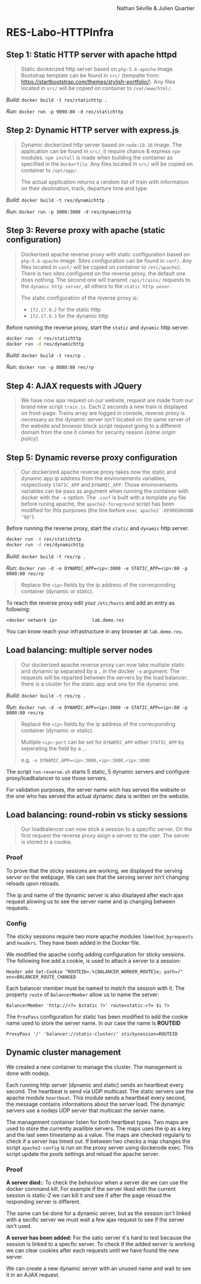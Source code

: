 <div style="text-align: right">Nathan Séville & Julien Quartier</div>

# RES-Labo-HTTPInfra

## Step 1: Static HTTP server with apache httpd

> Static dockerized http server based on `php:5.6-apache` image. Bootstrap template can be found in `src/` (tempalte from: https://startbootstrap.com/themes/stylish-portfolio/). Any files located in `src/` will be copied on container to `/var/www/html/`.

*Build*: `docker build -t res/statichttp .`

*Run*: `docker run -p 9090:80 -d res/statichttp`



## Step 2: Dynamic HTTP server with express.js

> Dynamic dockerized http server based on `node:10.16` image. The application can be found in `src/`, it require chance & express `npm` modules. `npm install` is made when building the container as specified in the `Dockerfile`. Any files located in `src/` will be copied on container to `/opt/app/`.
>
> The actual application returns a random list of train with information on their destination, track, departure time and type.

*Build*: `docker build -t res/dynamichttp .`

*Run*: `docker run -p 3000:3000 -d res/dynamichttp`



## Step 3: Reverse proxy with apache (static configuration)

> Dockerized apache reverse proxy with static configuration based on `php:5.6-apache` image. Sites configuration can be found in `conf/`. Any files located in `conf/` will be copied on container to `/etc/apache2`. There is two sites configured on the reverse proxy, the default one does nothing. The second one will transmit `/api/trains/` requests to the `dynamic http server`, all others to the `static http sever`.
>
> The static configuration of the reverse proxy is: 
>
> - `172.17.0.2` for the static http
> - `172.17.0.3` for the dynamic http



Before running the reverse proxy, start the `static` and `dynamic` http server.

```bash
docker run -d res/statichttp
docker run -d res/dynamichttp
```



*Build*: `docker build -t res/rp .`

*Run*: `docker run -p 8080:80 res/rp`



## Step 4: AJAX requests with JQuery

> We have now ajax request on our website, request are made from our brand new script `train.js`. Each 2 seconds a new train is displayed on front-page. Trains array are logged in console, reverse proxy is necessary as the dynamic server isn't located on the same server of the website and browser block script request going to a different domain from the one it comes for security reason *(same origin policy)*.



## Step 5: Dynamic reverse proxy configuration

> Our dockerized apache reverse proxy takes now the static and dynamic app ip address from the environements variables, respectively `STATIC_APP` and `DYNAMIC_APP`. Those environements variables can be pass as argument when running the container with docker with the `-e` option. The `.conf` is built with a template `php` file before runing apache, the `apache2-foreground` script has been modified for this purposes (the line before `exec apache2 -DFOREGROUND "$@"`).



Before running the reverse proxy, start the `static` and `dynamic` http server.

```bash
docker run -d res/statichttp
docker run -d res/dynamichttp
```



*Build*: `docker build -t res/rp .`

*Run*: `docker run -d -e DYNAMIC_APP=<ip>:3000 -e STATIC_APP=<ip>:80 -p 8080:80 res/rp`

> Replace the `<ip>` fields by the ip address of the correcponding container (dynamic or static).



To reach the reverse proxy edit your `/etc/hosts` and add an entry as following:

```
<docker network ip>				lab.demo.res
```

You can know reach your infrastructure in any browser at `lab.demo.res`.



## Load balancing: multiple server nodes

> Our dockerized apache reverse proxy can now take multiple static and dynamic ip separated by a `,` in the docker `-e` argument. The requests will be reparted between the servers by the load balancer, there is a cluster for the static app and one for the dynamic one.



*Build*: `docker build -t res/rp .`

*Run*: `docker run -d -e DYNAMIC_APP=<ip>:3000 -e STATIC_APP=<ip>:80 -p 8080:80 res/rp`

> Replace the `<ip>` fields by the ip address of the correcponding container (dynamic or static).
>
> Multiple `<ip>:port` can be set for `DYNAMIC_APP` either `STATIC_APP` by seperating the field by a `,`.
>
> e.g. `-e DYNAMIC_APP=<ip>:3000,<ip>:3000,<ip>:3000`



The script `run-reverse.sh` starts 5 static, 5 dynamic servers and configure proxy/loadbalancer to use those servers.

For validation purposes, the server name wich has served the website or the one who has served the actual dynamic data is written on the website.


## Load balancing: round-robin vs sticky sessions

> Our loadbalencer can now stick a session to a specific server. On the first request the reverse proxy asign a server to the user. The server is stored in a cookie.

### Proof

To prove that the sticky sessions are working, we displayed the serving server on the webpage. We can see that the serving server isn't changing reloads upon reloads. 

The ip and name of the dynamic server is also displayed after each ajax request alowing us to see the server name and ip changing between requests.   

### Config

The sticky sessions require two more apache modules `lbmethod_byrequests` and `headers`. They have been added in the Docker file.

We modified the apache config adding configuration for sticky sessions.
The following line add a cookie, is used to attach a server to a session:
```
Header add Set-Cookie "ROUTEID=.%{BALANCER_WORKER_ROUTE}e; path=/" env=BALANCER_ROUTE_CHANGED
```

Each balancer member must be named to match the session with it. The property `route` of `BalancerMember` allow us to name the server:
```
BalancerMember 'http://<?= $static ?>' route=static-<?= $i ?>
```

The `ProxPass` configuration for static has been modified to add the cookie name used to store the server name. In our case the name is **ROUTEID**
```
ProxyPass '/' 'balancer://static-cluster/' stickysession=ROUTEID
```


## Dynamic cluster management

We created a new container to manage the cluster. The management is done with nodejs.

Each running http server (dynamic and static) sends an heartbeat every second. The heartbeat is send via UDP multicast. The static servers use the apache module `heartbeat`. This module sends a heartbeat every second, the message contains informations about the server load. The dynamyic servers use a nodejs UDP server that multicast the server name.

The management container listen for both heartbeat types. Two maps are used to store the currently availible servers. The maps uses the ip as a key and the last seen timestamp as a value. The maps are checked regularly to check if a server has timed out. If between two checks a map changes the script `apache2-config` is run on the proxy server using dockerode exec. This script update the pools settings and reload the apache server. 

### Proof

**A server died:**:
To check the behaviour when a server die we can use the docker command kill. For example if the server liked with the current session is static-2 we can kill it and see if after the page reload the responding server is different.

The same can be done for a dynamic server, but as the session isn't linked with a secific server we must wait a few ajax request to see if the server isn't used.

**A server has been added:**
For the satic server it's hard to test because the session is linked to a specfic server. To check if the added server is working we can clear cookies after each requests until we have found the new server.

We can create a new dynamic server with an unused name and wait to see it in an AJAX request.
